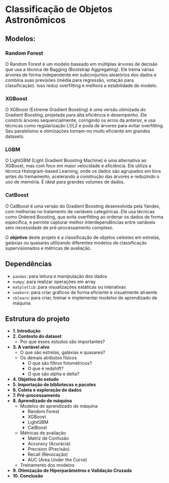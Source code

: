 # Classificação de Objetos Astronômicos

## Modelos: 
 
### Random Forest

O Random Forest é um modelo baseado em múltiplas árvores de decisão que usa a técnica de Bagging (Bootstrap Aggregating). Ele treina várias árvores de forma independente em subconjuntos aleatórios dos dados e combina suas previsões (média para regressão, votação para classificação). Isso reduz overfitting e melhora a estabilidade do modelo.

### XGBoost
O XGBoost (Extreme Gradient Boosting) é uma versão otimizada do Gradient Boosting, projetada para alta eficiência e desempenho. Ele constrói árvores sequencialmente, corrigindo os erros da anterior, e usa técnicas como regularização L1/L2 e poda de árvores para evitar overfitting. Seu paralelismo e otimizações tornam-no muito eficiente em grandes datasets.

### LGBM 
O LightGBM (Light Gradient Boosting Machine) é uma alternativa ao XGBoost, mas com foco em maior velocidade e eficiência. Ele utiliza a técnica Histogram-based Learning, onde os dados são agrupados em bins antes do treinamento, acelerando a construção das árvores e reduzindo o uso de memória. É ideal para grandes volumes de dados.

### CatBoost 
O CatBoost é uma versão do Gradient Boosting desenvolvida pela Yandex, com melhorias no tratamento de variáveis categóricas. Ele usa técnicas como Ordered Boosting, que evita overfitting ao ordenar os dados de forma específica, e permite capturar melhor interdependências entre variáveis sem necessidade de pré-processamento complexo.


O **objetivo** deste projeto é a classificação de objetos celestes em estrelas, galáxias ou quasares utilizando diferentes modelos de
classificação supervisionados e métricas de avaliação. 

## Dependências
- ```pandas```: para leitura e manipulação dos dados
- ```numpy```: para realizar operações em array
- ```matplotlib```: para visualizações estáticas ou interativas
- ```seaborn```: para criar gráficos de forma eficiente e visualmente atraente
- ```sklearn```: para criar, treinar e implementar modelos de aprendizado de máquina

## Estrutura do projeto

- **1. Introdução**
- **2. Contexto do dataset**
  - Por que esses estudos são importantes?
- **3. A variável alvo**
  - O que são estrelas, galáxias e quasares?
  - Os demais atributos físicos
    - O que são filtros fotométricos?
    - O que é redshift?
    - O que são alpha e delta?
- **4. Objetivo do estudo**
- **5. Importação de bibliotecas e pacotes**
- **6. Coleta e exploração de dados**
- **7. Pré-processamento**
- **8. Aprendizado de máquina**
  - Modelos de aprendizado de máquina
    - Random Forest
    - XGBoost
    - LightGBM
    - CatBoost
  - Métricas de avaliação
    - Matriz de Confusão
    - Accuracy (Acurácia)
    - Precision (Precisão)
    - Recall (Revocação)
    - AUC (Area Under the Curve)
  - Treinamento dos modelos
- **9. Otimização de Hiperparâmetros e Validação Cruzada**
- **10. Conclusão**
